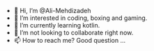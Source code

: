 - 👋 Hi, I’m @Ali-Mehdizadeh
- 👀 I’m interested in coding, boxing and gaming.
- 🌱 I’m currently learning kotlin.
- 💞️ I’m not looking to collaborate right now.
- 📫 How to reach me? Good question ...

<!---
Ali-Mehdizadeh/Ali-Mehdizadeh is a ✨ special ✨ repository because its `README.md` (this file) appears on your GitHub profile.
You can click the Preview link to take a look at your changes.
--->
